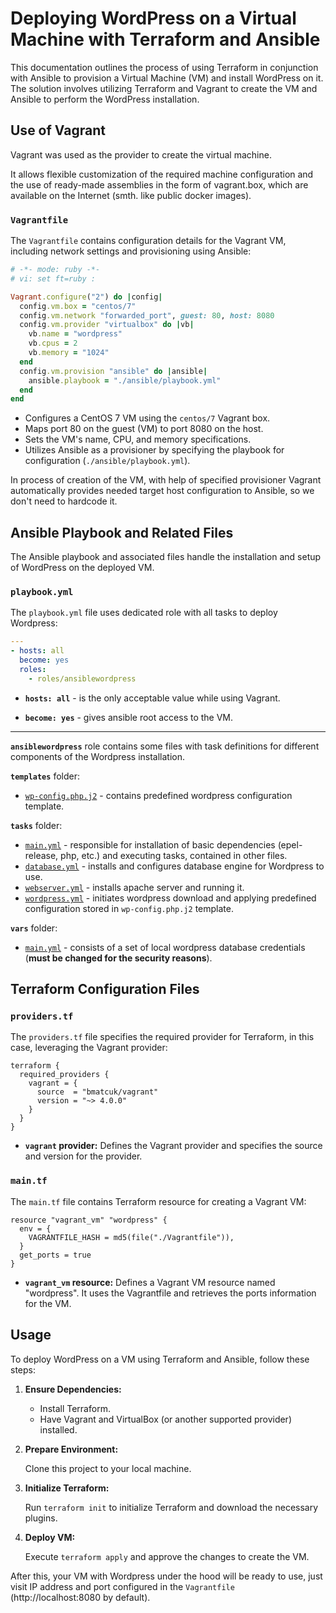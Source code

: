 # Deploying WordPress on a Virtual Machine with Terraform and Ansible

This documentation outlines the process of using Terraform in conjunction with Ansible to provision a Virtual Machine (VM) and install WordPress on it. The solution involves utilizing Terraform and Vagrant to create the VM and Ansible to perform the WordPress installation.

## Use of Vagrant

Vagrant was used as the provider to create the virtual machine. 

It allows flexible customization of the required machine configuration and the use of ready-made assemblies in the form of vagrant.box, which are available on the Internet (smth. like public docker images).

### `Vagrantfile`

The `Vagrantfile` contains configuration details for the Vagrant VM, including network settings and provisioning using Ansible:

```ruby
# -*- mode: ruby -*-
# vi: set ft=ruby :

Vagrant.configure("2") do |config|
  config.vm.box = "centos/7"
  config.vm.network "forwarded_port", guest: 80, host: 8080
  config.vm.provider "virtualbox" do |vb|
    vb.name = "wordpress"
    vb.cpus = 2
    vb.memory = "1024"
  end
  config.vm.provision "ansible" do |ansible|
    ansible.playbook = "./ansible/playbook.yml"
  end
end
```

- Configures a CentOS 7 VM using the `centos/7` Vagrant box.
- Maps port 80 on the guest (VM) to port 8080 on the host.
- Sets the VM's name, CPU, and memory specifications.
- Utilizes Ansible as a provisioner by specifying the playbook for configuration (`./ansible/playbook.yml`).

In process of creation of the VM, with help of specified provisioner Vagrant automatically provides needed target host configuration to Ansible, so we don't need to hardcode it.
## Ansible Playbook and Related Files

The Ansible playbook and associated files handle the installation and setup of WordPress on the deployed VM.

### `playbook.yml`

The `playbook.yml` file uses dedicated role with all tasks to deploy Wordpress:

```yml
---
- hosts: all
  become: yes
  roles:
    - roles/ansiblewordpress
```
- **`hosts: all`** - is the only acceptable value while using Vagrant.

- **`become: yes`** - gives ansible root access to the VM.
---
**`ansiblewordpress`** role contains some files with task definitions for different components of the Wordpress installation.

**`templates`** folder:
- [`wp-config.php.j2`](./ansible/roles/templates/wp-config.php.j2) - contains predefined wordpress configuration template.

**`tasks`** folder:
- [`main.yml`](./ansible/roles/tasks/main.yml) - responsible for installation of basic dependencies (epel-release, php, etc.) and executing tasks, contained in other files.
- [`database.yml`](./ansible/roles/tasks/database.yml) - installs and configures database engine for Wordpress to use.
- [`webserver.yml`](./ansible/roles/tasks/webserver.yml) - installs apache server and running it.
- [`wordpress.yml`](./ansible/roles/tasks/wordpress.yml) - initiates wordpress download and applying predefined configuration stored in `wp-config.php.j2` template.

**`vars`** folder:
- [`main.yml`](./ansible/roles/vars/main.yml) - consists of a set of local wordpress database credentials (**must be changed for the security reasons**).
## Terraform Configuration Files

### `providers.tf`

The `providers.tf` file specifies the required provider for Terraform, in this case, leveraging the Vagrant provider:

```hcl
terraform {
  required_providers {
    vagrant = {
      source  = "bmatcuk/vagrant"
      version = "~> 4.0.0"
    }
  }
}
```

- **`vagrant` provider:** Defines the Vagrant provider and specifies the source and version for the provider.

### `main.tf`

The `main.tf` file contains Terraform resource for creating a Vagrant VM:

```hcl
resource "vagrant_vm" "wordpress" {
  env = {
    VAGRANTFILE_HASH = md5(file("./Vagrantfile")),
  }
  get_ports = true
}
```

- **`vagrant_vm` resource:** Defines a Vagrant VM resource named "wordpress". It uses the Vagrantfile and retrieves the ports information for the VM.

## Usage

To deploy WordPress on a VM using Terraform and Ansible, follow these steps:

1. **Ensure Dependencies:**

   - Install Terraform.
   - Have Vagrant and VirtualBox (or another supported provider) installed.

2. **Prepare Environment:**

   Clone this project to your local machine.
3. **Initialize Terraform:**

   Run `terraform init` to initialize Terraform and download the necessary plugins.

4. **Deploy VM:**

   Execute `terraform apply` and approve the changes to create the VM.

After this, your VM with Wordpress under the hood will be ready to use, just visit IP address and port configured in the `Vagrantfile` (http://localhost:8080 by default).